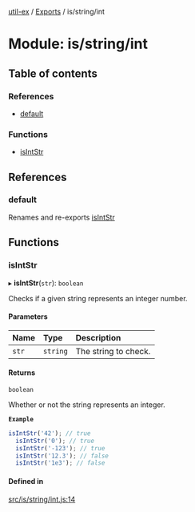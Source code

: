 [util-ex](../README.md) / [Exports](../modules.md) / is/string/int

# Module: is/string/int

## Table of contents

### References

- [default](is_string_int.md#default)

### Functions

- [isIntStr](is_string_int.md#isintstr)

## References

### default

Renames and re-exports [isIntStr](is_string_int.md#isintstr)

## Functions

### isIntStr

▸ **isIntStr**(`str`): `boolean`

Checks if a given string represents an integer number.

#### Parameters

| Name | Type | Description |
| :------ | :------ | :------ |
| `str` | `string` | The string to check. |

#### Returns

`boolean`

Whether or not the string represents an integer.

**`Example`**

```ts
isIntStr('42'); // true
  isIntStr('0'); // true
  isIntStr('-123'); // true
  isIntStr('12.3'); // false
  isIntStr('1e3'); // false
```

#### Defined in

[src/is/string/int.js:14](https://github.com/snowyu/util-ex.js/blob/8694781/src/is/string/int.js#L14)
